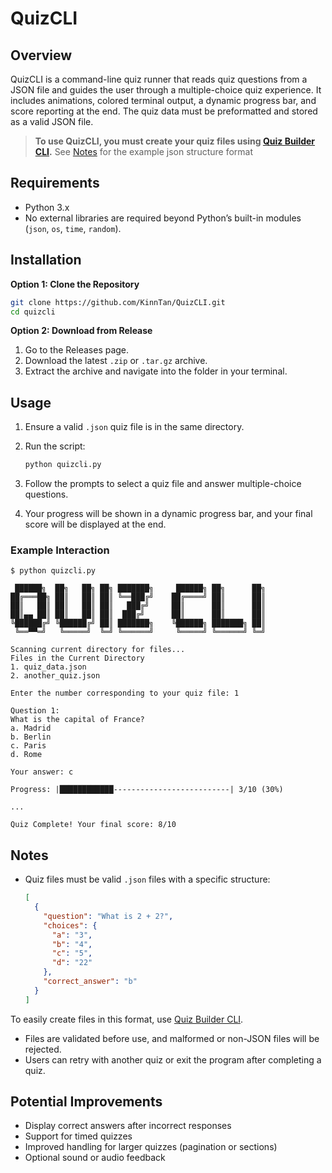 # QuizCLI

## Overview

QuizCLI is a command-line quiz runner that reads quiz questions from a JSON file and guides the user through a multiple-choice quiz experience. It includes animations, colored terminal output, a dynamic progress bar, and score reporting at the end. The quiz data must be preformatted and stored as a valid JSON file.

> **To use QuizCLI, you must create your quiz files using [Quiz Builder CLI](https://github.com/KinnTan/quiz_builder_cli).**
> See [Notes](https://github.com/KinnTan/QuizCLI?tab=readme-ov-file#notes) for the example json structure format

## Requirements

* Python 3.x
* No external libraries are required beyond Python’s built-in modules (`json`, `os`, `time`, `random`).

## Installation

**Option 1: Clone the Repository**

```bash
git clone https://github.com/KinnTan/QuizCLI.git
cd quizcli
```

**Option 2: Download from Release**

1. Go to the Releases page.
2. Download the latest `.zip` or `.tar.gz` archive.
3. Extract the archive and navigate into the folder in your terminal.

## Usage

1. Ensure a valid `.json` quiz file is in the same directory.

2. Run the script:

   ```bash
   python quizcli.py
   ```

3. Follow the prompts to select a quiz file and answer multiple-choice questions.

4. Your progress will be shown in a dynamic progress bar, and your final score will be displayed at the end.

### Example Interaction

```
$ python quizcli.py

 ██████╗  ██╗   ██╗ ██╗ ███████╗     ██████╗ ██╗      ██╗
██╔═══██╗ ██║   ██║ ██║ ╚══███╔╝    ██╔════╝ ██║      ██║
██║   ██║ ██║   ██║ ██║   ███╔╝     ██║      ██║      ██║
██║▄▄ ██║ ██║   ██║ ██║  ███╔╝      ██║      ██║      ██║
╚██████╔╝ ╚██████╔╝ ██║ ███████╗    ╚██████╗ ███████╗ ██║
 ╚══▀▀═╝   ╚═════╝  ╚═╝ ╚══════╝     ╚═════╝ ╚══════╝ ╚═╝

Scanning current directory for files...
Files in the Current Directory
1. quiz_data.json
2. another_quiz.json

Enter the number corresponding to your quiz file: 1

Question 1:
What is the capital of France?
a. Madrid
b. Berlin
c. Paris
d. Rome

Your answer: c

Progress: |████████████--------------------------| 3/10 (30%)

...

Quiz Complete! Your final score: 8/10
```

## Notes

* Quiz files must be valid `.json` files with a specific structure:

  ```json
  [
    {
      "question": "What is 2 + 2?",
      "choices": {
        "a": "3",
        "b": "4",
        "c": "5",
        "d": "22"
      },
      "correct_answer": "b"
    }
  ]
  ```
To easily create files in this format, use [Quiz Builder CLI](https://github.com/KinnTan/quiz_builder_cli).

* Files are validated before use, and malformed or non-JSON files will be rejected.
* Users can retry with another quiz or exit the program after completing a quiz.

## Potential Improvements

* Display correct answers after incorrect responses
* Support for timed quizzes
* Improved handling for larger quizzes (pagination or sections)
* Optional sound or audio feedback